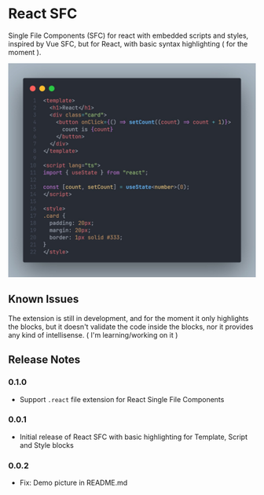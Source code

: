 # React SFC

Single File Components (SFC) for react with embedded scripts and styles, inspired by Vue SFC, but for React, with basic syntax highlighting ( for the moment ).

<p align="center">
  <img src="
  https://github.com/roonie007/react-sfc/raw/refs/heads/main/packages/vscode-extention/images/demo.jpg" alt="react sfc vscode extension demo" />
</p>

## Known Issues

The extension is still in development, and for the moment it only highlights the blocks, but it doesn't validate the code inside the blocks, nor it provides any kind of intellisense. ( I'm learning/working on it )

## Release Notes

### 0.1.0

- Support `.react` file extension for React Single File Components

### 0.0.1

- Initial release of React SFC with basic highlighting for Template, Script and Style blocks

### 0.0.2

- Fix: Demo picture in README.md
